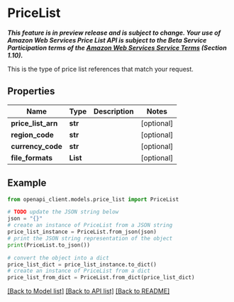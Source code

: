 # PriceList

<p> <i> <b>This feature is in preview release and is subject to change. Your use of Amazon Web Services Price List API is subject to the Beta Service Participation terms of the <a href=\"https://aws.amazon.com/service-terms/\">Amazon Web Services Service Terms</a> (Section 1.10).</b> </i> </p> <p>This is the type of price list references that match your request. </p>

## Properties

Name | Type | Description | Notes
------------ | ------------- | ------------- | -------------
**price_list_arn** | **str** |  | [optional] 
**region_code** | **str** |  | [optional] 
**currency_code** | **str** |  | [optional] 
**file_formats** | **List** |  | [optional] 

## Example

```python
from openapi_client.models.price_list import PriceList

# TODO update the JSON string below
json = "{}"
# create an instance of PriceList from a JSON string
price_list_instance = PriceList.from_json(json)
# print the JSON string representation of the object
print(PriceList.to_json())

# convert the object into a dict
price_list_dict = price_list_instance.to_dict()
# create an instance of PriceList from a dict
price_list_from_dict = PriceList.from_dict(price_list_dict)
```
[[Back to Model list]](../README.md#documentation-for-models) [[Back to API list]](../README.md#documentation-for-api-endpoints) [[Back to README]](../README.md)


